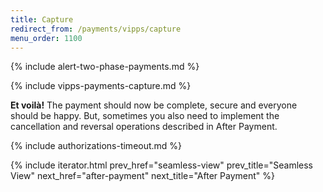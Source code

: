 ```yaml
---
title: Capture
redirect_from: /payments/vipps/capture
menu_order: 1100
---
```


{% include alert-two-phase-payments.md %}

{% include vipps-payments-capture.md %}

**Et voilà!** The payment should now be complete, secure and everyone should be
happy. But, sometimes you also need to implement the cancellation and reversal
operations described in After Payment.

{% include authorizations-timeout.md %}

{% include iterator.html prev_href="seamless-view"
                         prev_title="Seamless View"
                         next_href="after-payment"
                         next_title="After Payment" %}
